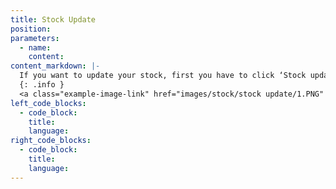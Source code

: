 ```yaml
---
title: Stock Update
position:
parameters:
  - name:
    content:
content_markdown: |-
  If you want to update your stock, first you have to click ‘Stock update’ and then you have to go there ‘New Transaction’. Then you can view below interface. (Figure 6.1.0) By using there radio buttons you can update, increase or reduce your stock. After filling their fields and clicking ‘add’ button, you can update, increase or reduce several items in same time. There ‘Location’ field and ‘Item’ field are autocompleted fields. After filling all these fields, you have to click ‘Add’ button for add data to the table. 
  {: .info }
  <a class="example-image-link" href="images/stock/stock update/1.PNG" data-lightbox="example-1"><img class="example-image" src="images/stock/stock update/1.PNG" alt=""></a> 
left_code_blocks:
  - code_block:
    title:
    language:
right_code_blocks:
  - code_block:
    title:
    language:
---
```

